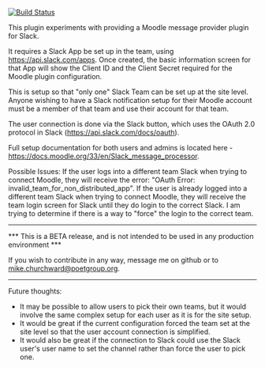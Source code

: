 [![Build Status](https://travis-ci.org/mchurchward/moodle-message_output_slack.png?branch=MOODLE_BETA_32)](https://travis-ci.org/mchurchward/moodle-message_output_slack)

This plugin experiments with providing a Moodle message provider plugin for Slack.

It requires a Slack App be set up in the team, using https://api.slack.com/apps. Once created, the basic information screen for that
App will show the Client ID and the Client Secret required for the Moodle plugin configuration.

This is setup so that "only one" Slack Team can be set up at the site level. Anyone wishing to have a Slack notification setup
for their Moodle account must be a member of that team and use their account for that team.

The user connection is done via the Slack button, which uses the OAuth 2.0 protocol in Slack (https://api.slack.com/docs/oauth).

Full setup documentation for both users and admins is located here - https://docs.moodle.org/33/en/Slack_message_processor.

Possible Issues:
If the user logs into a different team Slack when trying to connect Moodle, they will receive the error:
"OAuth Error: invalid_team_for_non_distributed_app".
If the user is already logged into a different team Slack when trying to connect Moodle, they will receive the team login screen
for Slack until they do login to the correct Slack.
I am trying to determine if there is a way to "force" the login to the correct team.

-----
*** This is a BETA release, and is not intended to be used in any production environment ***

If you wish to contribute in any way, message me on github or to mike.churchward@poetgroup.org.

-----
Future thoughts:
- It may be possible to allow users to pick their own teams, but it would involve the same complex setup for each user as it is
for the site setup.
- It would be great if the current configuration forced the team set at the site level so that the user account connection is
simplified.
- It would also be great if the connection to Slack could use the Slack user's user name to set the channel rather than force the
user to pick one.